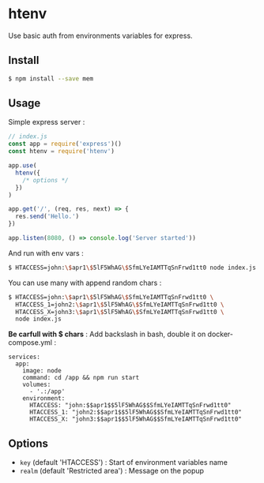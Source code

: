 # htenv

Use basic auth from environments variables for express.

## Install

```bash
$ npm install --save mem
```

## Usage

Simple express server :

```javascript
// index.js
const app = require('express')()
const htenv = require('htenv')

app.use(
  htenv({
    /* options */
  })
)

app.get('/', (req, res, next) => {
  res.send('Hello.')
})

app.listen(8080, () => console.log('Server started'))
```

And run with env vars :

```bash
$ HTACCESS=john:\$apr1\$5lF5WhAG\$SfmLYeIAMTTqSnFrwd1tt0 node index.js # pass is 42
```

You can use many with append random chars :

```bash
$ HTACCESS=john:\$apr1\$5lF5WhAG\$SfmLYeIAMTTqSnFrwd1tt0 \
  HTACCESS_1=john2:\$apr1\$5lF5WhAG\$SfmLYeIAMTTqSnFrwd1tt0 \
  HTACCESS_X=john3:\$apr1\$5lF5WhAG\$SfmLYeIAMTTqSnFrwd1tt0 \
  node index.js
```

**Be carfull with \$ chars** : Add backslash in bash, double it on docker-compose.yml :

```
services:
  app:
    image: node
    command: cd /app && npm run start
    volumes:
      - '.:/app'
    environment:
      HTACCESS: "john:$$apr1$$5lF5WhAG$$SfmLYeIAMTTqSnFrwd1tt0"
      HTACCESS_1: "john2:$$apr1$$5lF5WhAG$$SfmLYeIAMTTqSnFrwd1tt0"
      HTACCESS_X: "john3:$$apr1$$5lF5WhAG$$SfmLYeIAMTTqSnFrwd1tt0"
```

## Options

- `key` (default 'HTACCESS') : Start of environment variables name
- `realm` (default 'Restricted area') : Message on the popup
